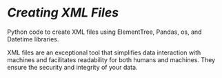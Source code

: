 # $Creating$ $XML$ $Files$

<p text-align="justify">
Python code to create XML files using ElementTree, Pandas, os, and Datetime libraries.
</p>

<p text-align="justify">
XML files are an exceptional tool that simplifies data interaction with machines and facilitates readability for both humans and machines. They ensure the security and integrity of your data.
</p>

